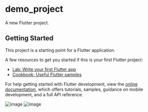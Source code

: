# demo_project

A new Flutter project.

## Getting Started

This project is a starting point for a Flutter application.

A few resources to get you started if this is your first Flutter project:

- [Lab: Write your first Flutter app](https://docs.flutter.dev/get-started/codelab)
- [Cookbook: Useful Flutter samples](https://docs.flutter.dev/cookbook)

For help getting started with Flutter development, view the
[online documentation](https://docs.flutter.dev/), which offers tutorials,
samples, guidance on mobile development, and a full API reference.


![image](https://user-images.githubusercontent.com/96970122/190394629-17cd473a-7168-4a60-8093-997d368a0734.png)
![image](https://user-images.githubusercontent.com/96970122/190394733-1a5bf597-0f96-441c-8ce1-15b059d74f0c.png)

